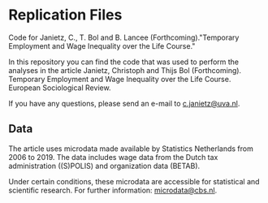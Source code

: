 # Replication Files

Code for Janietz, C., T. Bol and B. Lancee (Forthcoming)."Temporary Employment and Wage Inequality over the Life Course."

In this repository you can find the code that was used to perform the analyses in the article Janietz, Christoph and Thijs Bol (Forthcoming). Temporary Employment and Wage Inequality over the Life Course. European Sociological Review.

If you have any questions, please send an e-mail to c.janietz@uva.nl.

## Data
The article uses microdata made available by Statistics Netherlands from 2006 to 2019. The data includes wage data from the Dutch tax administration ((S)POLIS) and organization data (BETAB). 

Under certain conditions, these microdata are accessible for statistical and scientific research. For further information: microdata@cbs.nl.
